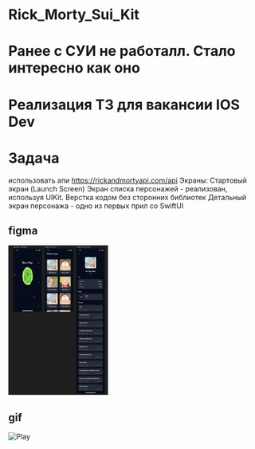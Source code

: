 # Rick_Morty_Sui_Kit

# Ранее с СУИ не работалл. Стало интересно как оно

# Реализация ТЗ для вакансии IOS Dev

# Задача 
использовать апи https://rickandmortyapi.com/api
Экраны:
Стартовый экран (Launch Screen)
Экран списка персонажей - реализован, используя UIKit. Верстка кодом без сторонних библиотек
Детальный экран персонажа - одно из первых прил со SwiftUI



## figma

<img src="https://github.com/MAKSIM89PW/Rick_Morty_Sui_Kit/blob/main/Figma.png" width="200" height="300">
  
## gif 

![Play](https://github.com/MAKSIM89PW/Rick_Morty_Sui_Kit/blob/main/Rick_Morty_Sui_Kit.gif)

